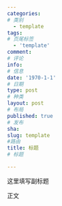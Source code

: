 ```yaml
---
categories:
# 类别
  - template
tags:
# 页尾标签
  - 'template'
comment: 
# 评论
info: 
# 信息
date: '1970-1-1'
# 日期
type: post
# 种类
layout: post
# 布局
published: true
# 发布
sha: 
slug: template
#路由
title: 标题
# 标题

---
```

这里填写副标题

<!--more-->

<!-- # 大标题 -->
<!-- **重点** -->
<!-- `代码框` -->

<!-- 分条列项 
1. 内容一
2. 内容二
3. 内容三  -->


<!-- [链接名称](网址) -->

<!-- 文本

	代码行 //代码行中的注释-->


正文